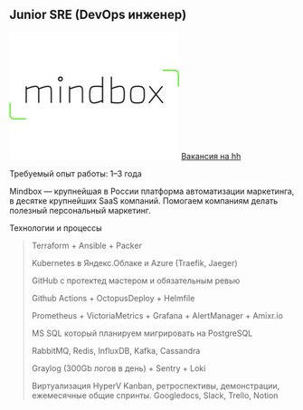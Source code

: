 ## Junior SRE (DevOps инженер)

![](assets/mindbox_logo.png)
[Вакансия на hh](https://hh.ru/vacancy/55463191)

Требуемый опыт работы: 1–3 года

Mindbox — крупнейшая в России платформа автоматизации маркетинга, в десятке крупнейших SaaS компаний. Помогаем компаниям делать полезный персональный маркетинг.

Технологии и процессы

>Terraform + Ansible + Packer
>
>Kubernetes в Яндекс.Облаке и Azure (Traefik, Jaeger)
>
>GitHub с протектед мастером и обязательным ревью
>
>Github Actions + OctopusDeploy + Helmfile
>
>Prometheus + VictoriaMetrics + Grafana + AlertManager + Amixr.io
>
>MS SQL который планируем мигрировать на PostgreSQL
>
>RabbitMQ, Redis, InfluxDB, Kafka, Cassandra
>
>Graylog (300Gb логов в день) + Sentry + Loki
>
>Виртуализация HyperV
>Kanban, ретроспективы, демонстрации, ежемесячные общие спринты. Googledocs, Slack, Trello, Notion